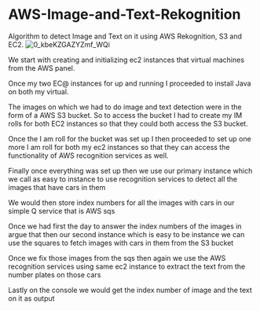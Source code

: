 # AWS-Image-and-Text-Rekognition
Algorithm to detect Image and Text on it using AWS Rekognition, S3 and EC2.
![0_kbeKZGAZYZmf_WQi](https://user-images.githubusercontent.com/77020328/116316561-21397c00-a780-11eb-85f6-4d5d31035e32.png)

We start with creating and initializing ec2 instances that virtual machines from the AWS panel.

Once my two EC@ instances for up and running I proceeded to install Java on both my virtual.

The images on which we had to do image and text detection were in the form of a AWS S3 bucket. So to access the bucket I had to create my IM rolls for both EC2 instances so that they could both access the S3 bucket.

Once the I am roll for the bucket was set up I then proceeded to set up one more I am roll for both my ec2 instances so that they can access the functionality of AWS recognition services as well.

Finally once everything was set up then we use our primary instance which we call as easy to instance to use recognition services to detect all the images that have cars in them

We would then store index numbers for all the images with cars in our simple Q service that is AWS sqs

Once we had first the day to answer the index numbers of the images in argue that then our second instance which is easy to be instance we can use the squares to fetch images with cars in them from the S3 bucket

Once we fix those images from the sqs then again we use the AWS recognition services using same ec2 instance to extract the text from the number plates on those cars

Lastly on the console we would get the index number of image and the text on it as output

